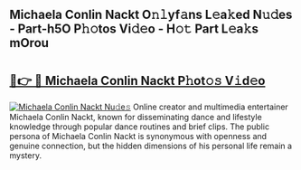 ## Michaela Conlin Nackt O𝚗𝚕yf𝚊ns L𝚎a𝚔ed N𝚞𝚍es - Part-h5O P𝚑𝚘tos Vi𝚍𝚎o - H𝚘𝚝 Part L𝚎a𝚔s mOrou

# <h2><a href="http://kf01per.oniu.top/?m=Michaela+Conlin+Nackt">🔗👉 🔴 Michaela Conlin Nackt P𝚑ot𝚘𝚜 V𝚒d𝚎o</a></h2>

[![Michaela Conlin Nackt Nu𝚍e𝚜](https://i.imgur.com/0qMVB7G.gif)](http://kf01per.oniu.top/?m=Michaela+Conlin+Nackt)
Online creator and multimedia entertainer Michaela Conlin Nackt, known for disseminating dance and lifestyle knowledge through popular dance routines and brief clips. The public persona of Michaela Conlin Nackt is synonymous with openness and genuine connection, but the hidden dimensions of his personal life remain a mystery.  
